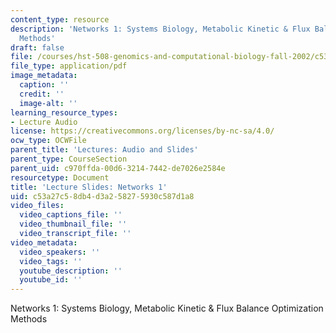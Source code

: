 ```yaml
---
content_type: resource
description: 'Networks 1: Systems Biology, Metabolic Kinetic & Flux Balance Optimization
  Methods'
draft: false
file: /courses/hst-508-genomics-and-computational-biology-fall-2002/c53a27c58db4d3a258275930c587d1a8_02inov12n1.pdf
file_type: application/pdf
image_metadata:
  caption: ''
  credit: ''
  image-alt: ''
learning_resource_types:
- Lecture Audio
license: https://creativecommons.org/licenses/by-nc-sa/4.0/
ocw_type: OCWFile
parent_title: 'Lectures: Audio and Slides'
parent_type: CourseSection
parent_uid: c970ffda-00d6-3214-7442-de7026e2584e
resourcetype: Document
title: 'Lecture Slides: Networks 1'
uid: c53a27c5-8db4-d3a2-5827-5930c587d1a8
video_files:
  video_captions_file: ''
  video_thumbnail_file: ''
  video_transcript_file: ''
video_metadata:
  video_speakers: ''
  video_tags: ''
  youtube_description: ''
  youtube_id: ''
---
```

Networks 1: Systems Biology, Metabolic Kinetic & Flux Balance Optimization Methods